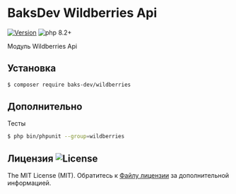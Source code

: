 # BaksDev Wildberries Api

[![Version](https://img.shields.io/badge/version-7.0.14-blue)](https://github.com/baks-dev/wildberries/releases)
![php 8.2+](https://img.shields.io/badge/php-min%208.1-red.svg)

Модуль Wildberries Api

## Установка

``` bash
$ composer require baks-dev/wildberries
```

## Дополнительно

Тесты

``` bash
$ php bin/phpunit --group=wildberries
```

## Лицензия ![License](https://img.shields.io/badge/MIT-green)

The MIT License (MIT). Обратитесь к [Файлу лицензии](LICENSE.md) за дополнительной информацией.

